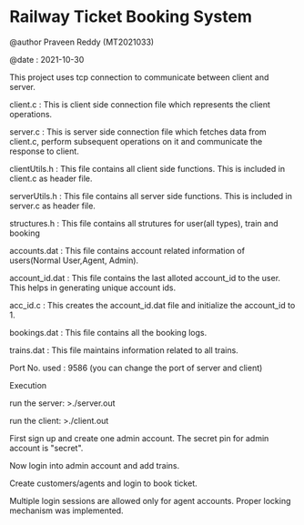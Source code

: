 # Railway Ticket Booking System

@author Praveen Reddy (MT2021033) 

@date : 2021-10-30


This project uses tcp connection to communicate between client and server.

client.c        : This is client side connection file which represents the client operations.

server.c        : This is server side connection file which fetches data from client.c, perform subsequent operations on it 
                  and communicate the response to client.

clientUtils.h   : This file contains all client side functions. This is included in client.c as header file.

serverUtils.h   : This file contains all server side functions. This is included in server.c as header file.

structures.h    : This file contains all strutures for user(all types), train and booking

accounts.dat    : This file contains account related information of users(Normal User,Agent, Admin).

account_id.dat  : This file contains the last alloted account_id to the user. This helps in generating unique account ids.

acc_id.c        : This creates the account_id.dat file and initialize the account_id to 1.

bookings.dat    : This file contains all the booking logs.

trains.dat      : This file maintains information related to all trains.

Port No. used   : 9586 (you can change the port of server and client)


Execution


run the server:
    >./server.out

run the client:
    >./client.out

First sign up and create one admin account. 
The secret pin for admin account is "secret".

Now login into admin account and add trains.

Create customers/agents and login to book ticket.

Multiple login sessions are allowed only for agent accounts. Proper locking mechanism was implemented.


